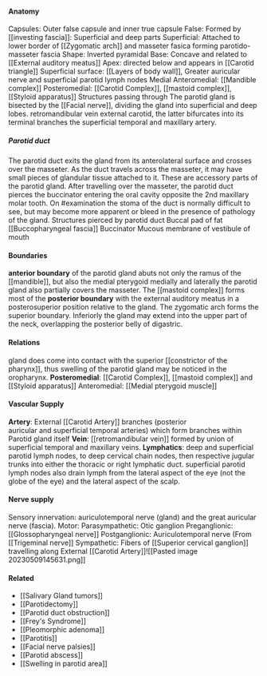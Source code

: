 #### Anatomy
Capsules: Outer false capsule and inner true capsule
	False: Formed by [[investing fascia]]: Superficial and deep parts
	Superficial: Attached to lower border of [[Zygomatic arch]] and masseter fasica forming parotido-masseter fascia
Shape: Inverted pyramidal
	Base: Concave and related to [[External auditory meatus]]
	Apex: directed below and appears in [[Carotid triangle]]
	Superficial surface: [[Layers of body wall]], Greater auricular nerve and superficial parotid lymph nodes
	Medial
		Anteromedial: [[Mandible complex]]
		Posteromedial: [[Carotid Complex]], [[mastoid complex]], [[Styloid apparatus]] 
Structures passing through
	The parotid gland is bisected by the [[Facial nerve]], dividing the gland into superficial and deep lobes.
	retromandibular vein
	external carotid, the latter bifurcates into its terminal branches the superficial temporal and maxillary artery.
##### Parotid duct
The parotid duct exits the gland from its anterolateral surface and crosses over the masseter. As the duct travels across the masseter, it may have small pieces of glandular tissue attached to it. These are accessory parts of the parotid gland.
After travelling over the masseter, the parotid duct pierces the buccinator entering the oral cavity opposite the 2nd maxillary molar tooth. On  #examination the stoma of the duct is normally difficult to see, but may become more apparent or bleed in the presence of pathology of the gland.
Structures pierced by parotid duct
	Buccal pad of fat
	[[Buccopharyngeal fascia]]
	Buccinator
	Mucous membrane of vestibule of mouth

#### Boundaries
**anterior boundary** of the parotid gland abuts not only the ramus of the [[mandible]], but also the medial pterygoid medially and laterally the parotid gland also partially covers the masseter.
The [[mastoid complex]] forms most of the **posterior boundary** with the external auditory meatus in a posterosuperior position relative to the gland.
The zygomatic arch forms the superior boundary. Inferiorly the gland may extend into the upper part of the neck, overlapping the posterior belly of digastric.

#### Relations
gland does come into contact with the superior [[constrictor of the pharynx]], thus swelling of the parotid gland may be noticed in the oropharynx.
**Posteromedial**: [[Carotid Complex]], [[mastoid complex]] and [[Styloid apparatus]]
Anteromedial: [[Medial pterygoid muscle]] 

#### Vascular Supply
**Artery**: External [[Carotid Artery]] branches (posterior auricular and superficial temporal arteries) which form branches within Parotid gland itself
**Vein**: [[retromandibular vein]] formed by union of superficial temporal and maxillary veins.
**Lymphatics**: deep and superficial parotid lymph nodes, to deep cervical chain nodes, then respective jugular trunks into either the thoracic or right lymphatic duct. superficial parotid lymph nodes also drain lymph from the lateral aspect of the eye (not the globe of the eye) and the lateral aspect of the scalp.

#### Nerve supply
Sensory innervation: auriculotemporal nerve (gland) and the great auricular nerve (fascia).
Motor: 
	Parasympathetic: Otic ganglion
		Preganglionic: [[Glossopharyngeal nerve]]
		Postganglionic: Auriculotemporal nerve (From [[Trigeminal nerve]]
	Sympathetic: Fibers of [[Superior cervical ganglion]] travelling along External [[Carotid Artery]]![[Pasted image 20230509145631.png]]

 
#### Related
- [[Salivary Gland tumors]] 
- [[Parotidectomy]]
- [[Parotid duct obstruction]]
- [[Frey's Syndrome]]
- [[Pleomorphic adenoma]]
- [[Parotitis]]
- [[Facial nerve palsies]]
- [[Parotid abscess]]
- [[Swelling in parotid area]]




